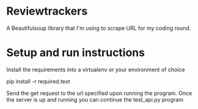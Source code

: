 # Reviewtrackers
A Beautifulsoup library that I'm using to scrape URL for my coding round. 

# Setup and run instructions

Install the requirements into a virtualenv or your environment of choice

pip install -r required.text

Send the get request to the url specified upon running the program.
Once the server is up and running you can continue the test_api.py program
